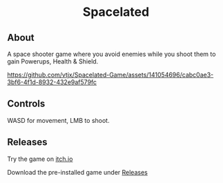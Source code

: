 <h1 align="center">Spacelated</h1>
<h2>About</h2>

A space shooter game where you avoid enemies while you shoot them to gain Powerups, Health & Shield.



https://github.com/vtjx/Spacelated-Game/assets/141054696/cabc0ae3-3bf6-4f1d-8932-432e9af579fc



<h2>Controls</h2>
WASD for movement, LMB to shoot.

<h2>Releases</h2>
Try the game on <a href="https://valenxt.itch.io/spacelated">itch.io</a>

Download the pre-installed game under <a href="https://github.com/vtjx/Spacelated-Game/releases">Releases</a>
